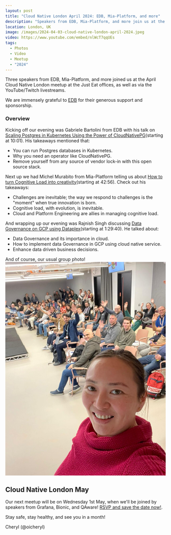 ```yaml
---
layout: post
title: "Cloud Native London April 2024: EDB, Mia-Platform, and more"
description: "Speakers from EDB, Mia-Platform, and more join us at the Cloud Native London meetup April 2024, hosted by Cheryl Hung, Senior Director, Ecosystem at Arm"
location: London, UK
image: /images/2024-04-03-cloud-native-london-april-2024.jpeg
video: https://www.youtube.com/embed/nlWcT7qqUEs
tags:
  - Photos
  - Video
  - Meetup
  - "2024"
---
```


Three speakers from EDB, Mia-Platform, and more joined us at the April Cloud Native London meetup at the Just Eat offices, as well as via the YouTube/Twitch livestreams. 

We are immensely grateful to [EDB](https://www.enterprisedb.com/) for their generous support and sponsorship.

### Overview

Kicking off our evening was Gabriele Bartolini from EDB with his talk on [Scaling Postgres in Kubernetes Using the Power of CloudNativePG](https://www.youtube.com/live/nlWcT7qqUEs?si=sOcLoLqj-zxHjMbT&t=601)(starting at 10:01). His takeaways mentioned that:

* You can run Postgres databases in Kubernetes.
* Why you need an operator like CloudNativePG.
* Remove yourself from any source of vendor lock-in with this open source stack.

Next up we had Michel Murabito from Mia-Platform telling us about [How to turn Cognitive Load into creativity](https://www.youtube.com/live/nlWcT7qqUEs?si=-sNLGbfPeAlLuKnt&t=2576)(starting at 42:56). Check out his takeaways:

* Challenges are inevitable; the way we respond to challenges is the "moment" when true innovation is born.
* Cognitive load, with evolution, is inevitable.
* Cloud and Platform Engineering are allies in managing cognitive load.

And wrapping up our evening was Rajnish Singh discussing [Data Governance on GCP using Dataplex](https://www.youtube.com/live/nlWcT7qqUEs?si=URCcACd4buGBlzPX&t=5380)(starting at 1:29:40). He talked about: 

* Data Governance and its importance in cloud.
* How to implement data Governance in GCP using cloud native service.
* Enhance data driven business decisions.

And of course, our usual group photo!
![](/images/2024-04-03-cloud-native-london-april-2024.jpeg)

## Cloud Native London May

Our next meetup will be on Wednesday 1st May, when we'll be joined by speakers from Grafana, Bionic, and QAware! [RSVP and save the date now!](https://www.meetup.com/cloud-native-london/events/298010184/). 

Stay safe, stay healthy, and see you in a month!

Cheryl (@oicheryl) 

